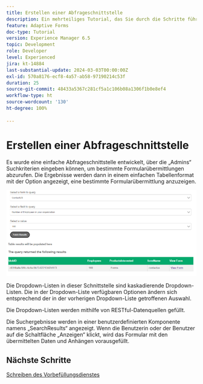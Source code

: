 ```yaml
---
title: Erstellen einer Abfrageschnittstelle
description: Ein mehrteiliges Tutorial, das Sie durch die Schritte führt, die beim Abfragen von im Azure-Portal gespeicherten Formularübermittlungen erforderlich sind.
feature: Adaptive Forms
doc-type: Tutorial
version: Experience Manager 6.5
topic: Development
role: Developer
level: Experienced
jira: kt-14884
last-substantial-update: 2024-03-03T00:00:00Z
exl-id: 570a8176-ecf8-4a57-ab58-97190214c53f
duration: 25
source-git-commit: 48433a5367c281cf5a1c106b08a1306f1b0e8ef4
workflow-type: ht
source-wordcount: '130'
ht-degree: 100%

---
```


# Erstellen einer Abfrageschnittstelle

Es wurde eine einfache Abfrageschnittstelle entwickelt, über die „Admins“ Suchkriterien eingeben können, um bestimmte Formularübermittlungen abzurufen. Die Ergebnisse werden dann in einem einfachen Tabellenformat mit der Option angezeigt, eine bestimmte Formularübermittlung anzuzeigen.

![query-submissions](assets/query-submissions.png)

Die Dropdown-Listen in dieser Schnittstelle sind kaskadierende Dropdown-Listen. Die in der Dropdown-Liste verfügbaren Optionen ändern sich entsprechend der in der vorherigen Dropdown-Liste getroffenen Auswahl.

Die Dropdown-Listen werden mithilfe von RESTful-Datenquellen gefüllt.

Die Suchergebnisse werden in einer benutzerdefinierten Komponente namens „SearchResults“ angezeigt. Wenn die Benutzerin oder der Benutzer auf die Schaltfläche „Anzeigen“ klickt, wird das Formular mit den übermittelten Daten und Anhängen vorausgefüllt.

## Nächste Schritte

[Schreiben des Vorbefüllungsdienstes](./part4.md)
